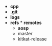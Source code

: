 * **cpp**
 * **.git**
  * **logs**
   * **refs**
    * **remotes**
     * **aosp**
      * master
      * kitkat-release
